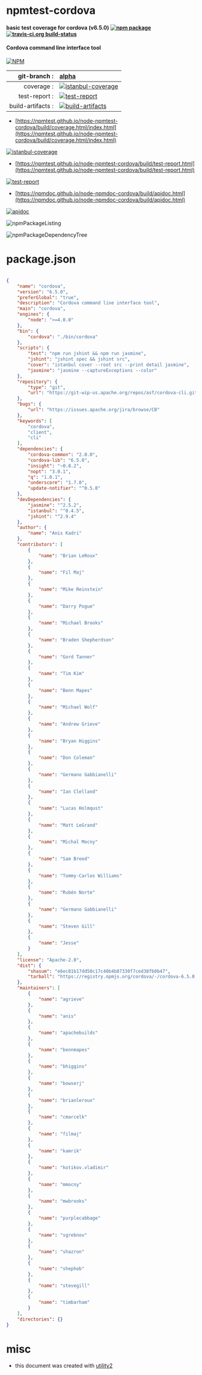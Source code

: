 # npmtest-cordova

#### basic test coverage for  cordova (v6.5.0)  [![npm package](https://img.shields.io/npm/v/npmtest-cordova.svg?style=flat-square)](https://www.npmjs.org/package/npmtest-cordova) [![travis-ci.org build-status](https://api.travis-ci.org/npmtest/node-npmtest-cordova.svg)](https://travis-ci.org/npmtest/node-npmtest-cordova)

#### Cordova command line interface tool

[![NPM](https://nodei.co/npm/cordova.png?downloads=true&downloadRank=true&stars=true)](https://www.npmjs.com/package/cordova)

| git-branch : | [alpha](https://github.com/npmtest/node-npmtest-cordova/tree/alpha)|
|--:|:--|
| coverage : | [![istanbul-coverage](https://npmtest.github.io/node-npmtest-cordova/build/coverage.badge.svg)](https://npmtest.github.io/node-npmtest-cordova/build/coverage.html/index.html)|
| test-report : | [![test-report](https://npmtest.github.io/node-npmtest-cordova/build/test-report.badge.svg)](https://npmtest.github.io/node-npmtest-cordova/build/test-report.html)|
| build-artifacts : | [![build-artifacts](https://npmtest.github.io/node-npmtest-cordova/glyphicons_144_folder_open.png)](https://github.com/npmtest/node-npmtest-cordova/tree/gh-pages/build)|

- [https://npmtest.github.io/node-npmtest-cordova/build/coverage.html/index.html](https://npmtest.github.io/node-npmtest-cordova/build/coverage.html/index.html)

[![istanbul-coverage](https://npmtest.github.io/node-npmtest-cordova/build/screenCapture.buildCi.browser.%252Ftmp%252Fbuild%252Fcoverage.lib.html.png)](https://npmtest.github.io/node-npmtest-cordova/build/coverage.html/index.html)

- [https://npmtest.github.io/node-npmtest-cordova/build/test-report.html](https://npmtest.github.io/node-npmtest-cordova/build/test-report.html)

[![test-report](https://npmtest.github.io/node-npmtest-cordova/build/screenCapture.buildCi.browser.%252Ftmp%252Fbuild%252Ftest-report.html.png)](https://npmtest.github.io/node-npmtest-cordova/build/test-report.html)

- [https://npmdoc.github.io/node-npmdoc-cordova/build/apidoc.html](https://npmdoc.github.io/node-npmdoc-cordova/build/apidoc.html)

[![apidoc](https://npmdoc.github.io/node-npmdoc-cordova/build/screenCapture.buildCi.browser.%252Ftmp%252Fbuild%252Fapidoc.html.png)](https://npmdoc.github.io/node-npmdoc-cordova/build/apidoc.html)

![npmPackageListing](https://npmtest.github.io/node-npmtest-cordova/build/screenCapture.npmPackageListing.svg)

![npmPackageDependencyTree](https://npmtest.github.io/node-npmtest-cordova/build/screenCapture.npmPackageDependencyTree.svg)



# package.json

```json

{
    "name": "cordova",
    "version": "6.5.0",
    "preferGlobal": "true",
    "description": "Cordova command line interface tool",
    "main": "cordova",
    "engines": {
        "node": ">=4.0.0"
    },
    "bin": {
        "cordova": "./bin/cordova"
    },
    "scripts": {
        "test": "npm run jshint && npm run jasmine",
        "jshint": "jshint spec && jshint src",
        "cover": "istanbul cover --root src --print detail jasmine",
        "jasmine": "jasmine --captureExceptions --color"
    },
    "repository": {
        "type": "git",
        "url": "https://git-wip-us.apache.org/repos/asf/cordova-cli.git"
    },
    "bugs": {
        "url": "https://issues.apache.org/jira/browse/CB"
    },
    "keywords": [
        "cordova",
        "client",
        "cli"
    ],
    "dependencies": {
        "cordova-common": "2.0.0",
        "cordova-lib": "6.5.0",
        "insight": "~0.8.2",
        "nopt": "3.0.1",
        "q": "1.0.1",
        "underscore": "1.7.0",
        "update-notifier": "^0.5.0"
    },
    "devDependencies": {
        "jasmine": "^2.5.2",
        "istanbul": "^0.4.5",
        "jshint": "^2.9.4"
    },
    "author": {
        "name": "Anis Kadri"
    },
    "contributors": [
        {
            "name": "Brian LeRoux"
        },
        {
            "name": "Fil Maj"
        },
        {
            "name": "Mike Reinstein"
        },
        {
            "name": "Darry Pogue"
        },
        {
            "name": "Michael Brooks"
        },
        {
            "name": "Braden Shepherdson"
        },
        {
            "name": "Gord Tanner"
        },
        {
            "name": "Tim Kim"
        },
        {
            "name": "Benn Mapes"
        },
        {
            "name": "Michael Wolf"
        },
        {
            "name": "Andrew Grieve"
        },
        {
            "name": "Bryan Higgins"
        },
        {
            "name": "Don Coleman"
        },
        {
            "name": "Germano Gabbianelli"
        },
        {
            "name": "Ian Clelland"
        },
        {
            "name": "Lucas Holmqust"
        },
        {
            "name": "Matt LeGrand"
        },
        {
            "name": "Michal Mocny"
        },
        {
            "name": "Sam Breed"
        },
        {
            "name": "Tommy-Carlos Williams"
        },
        {
            "name": "Rubén Norte"
        },
        {
            "name": "Germano Gabbianelli"
        },
        {
            "name": "Steven Gill"
        },
        {
            "name": "Jesse"
        }
    ],
    "license": "Apache-2.0",
    "dist": {
        "shasum": "e6ec81b17dd50c17c40b4b87330f7ced38fb0b47",
        "tarball": "https://registry.npmjs.org/cordova/-/cordova-6.5.0.tgz"
    },
    "maintainers": [
        {
            "name": "agrieve"
        },
        {
            "name": "anis"
        },
        {
            "name": "apachebuilds"
        },
        {
            "name": "bennmapes"
        },
        {
            "name": "bhiggins"
        },
        {
            "name": "bowserj"
        },
        {
            "name": "brianleroux"
        },
        {
            "name": "cmarcelk"
        },
        {
            "name": "filmaj"
        },
        {
            "name": "kamrik"
        },
        {
            "name": "kotikov.vladimir"
        },
        {
            "name": "mmocny"
        },
        {
            "name": "mwbrooks"
        },
        {
            "name": "purplecabbage"
        },
        {
            "name": "sgrebnov"
        },
        {
            "name": "shazron"
        },
        {
            "name": "shepheb"
        },
        {
            "name": "stevegill"
        },
        {
            "name": "timbarham"
        }
    ],
    "directories": {}
}
```



# misc
- this document was created with [utility2](https://github.com/kaizhu256/node-utility2)
